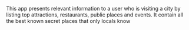 This app presents relevant information to a user who is visiting a city by listing top attractions, restaurants, public places and events. It contain all the best known secret places that only locals know
